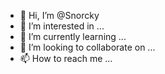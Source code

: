 - 👋 Hi, I’m @Snorcky
- 👀 I’m interested in ...
- 🌱 I’m currently learning ...
- 💞️ I’m looking to collaborate on ...
- 📫 How to reach me ...
<!---
Snorcky/Snorcky is a ✨ special ✨ repository because its `README.md` (this file) appears on your GitHub profile.
You can click the Preview link to take a look at your changes.
--->

